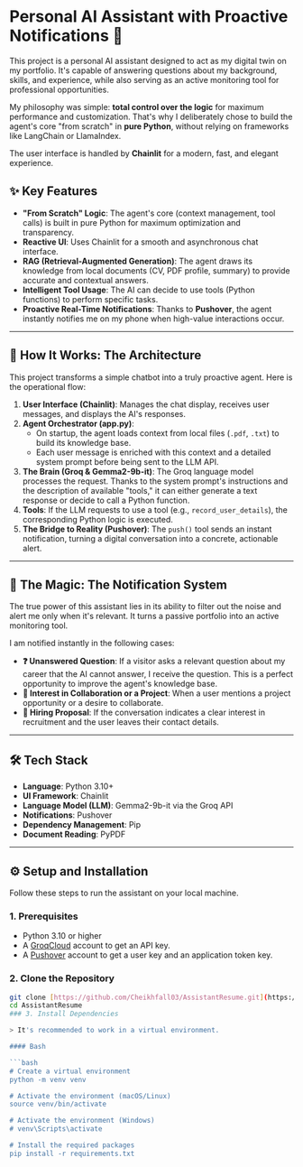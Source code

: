 
# Personal AI Assistant with Proactive Notifications 🚀

This project is a personal AI assistant designed to act as my digital twin on my portfolio. It's capable of answering questions about my background, skills, and experience, while also serving as an active monitoring tool for professional opportunities.

My philosophy was simple: **total control over the logic** for maximum performance and customization. That's why I deliberately chose to build the agent's core "from scratch" in **pure Python**, without relying on frameworks like LangChain or LlamaIndex.

The user interface is handled by **Chainlit** for a modern, fast, and elegant experience.



## ✨ Key Features

* **"From Scratch" Logic**: The agent's core (context management, tool calls) is built in pure Python for maximum optimization and transparency.
* **Reactive UI**: Uses Chainlit for a smooth and asynchronous chat interface.
* **RAG (Retrieval-Augmented Generation)**: The agent draws its knowledge from local documents (CV, PDF profile, summary) to provide accurate and contextual answers.
* **Intelligent Tool Usage**: The AI can decide to use tools (Python functions) to perform specific tasks.
* **Proactive Real-Time Notifications**: Thanks to **Pushover**, the agent instantly notifies me on my phone when high-value interactions occur.

---

## 🧠 How It Works: The Architecture

This project transforms a simple chatbot into a truly proactive agent. Here is the operational flow:

1.  **User Interface (Chainlit)**: Manages the chat display, receives user messages, and displays the AI's responses.
2.  **Agent Orchestrator (app.py)**:
    * On startup, the agent loads context from local files (`.pdf`, `.txt`) to build its knowledge base.
    * Each user message is enriched with this context and a detailed system prompt before being sent to the LLM API.
3.  **The Brain (Groq & Gemma2-9b-it)**: The Groq language model processes the request. Thanks to the system prompt's instructions and the description of available "tools," it can either generate a text response or decide to call a Python function.
4.  **Tools**: If the LLM requests to use a tool (e.g., `record_user_details`), the corresponding Python logic is executed.
5.  **The Bridge to Reality (Pushover)**: The `push()` tool sends an instant notification, turning a digital conversation into a concrete, actionable alert.



---

## 🔔 The Magic: The Notification System

The true power of this assistant lies in its ability to filter out the noise and alert me only when it's relevant. It turns a passive portfolio into an active monitoring tool.

I am notified instantly in the following cases:

* **❓ Unanswered Question**: If a visitor asks a relevant question about my career that the AI cannot answer, I receive the question. This is a perfect opportunity to improve the agent's knowledge base.
* **🤝 Interest in Collaboration or a Project**: When a user mentions a project opportunity or a desire to collaborate.
* **💼 Hiring Proposal**: If the conversation indicates a clear interest in recruitment and the user leaves their contact details.

---

## 🛠️ Tech Stack

* **Language**: Python 3.10+
* **UI Framework**: Chainlit
* **Language Model (LLM)**: Gemma2-9b-it via the Groq API
* **Notifications**: Pushover
* **Dependency Management**: Pip
* **Document Reading**: PyPDF

---

## ⚙️ Setup and Installation

Follow these steps to run the assistant on your local machine.

### 1. Prerequisites

* Python 3.10 or higher
* A [GroqCloud](https://console.groq.com/keys) account to get an API key.
* A [Pushover](https://pushover.net/) account to get a user key and an application token key.

### 2. Clone the Repository

```bash
git clone [https://github.com/Cheikhfall03/AssistantResume.git](https://github.com/Cheikhfall03/AssistantResume.git)
cd AssistantResume
### 3. Install Dependencies

> It's recommended to work in a virtual environment.

#### Bash

```bash
# Create a virtual environment
python -m venv venv

# Activate the environment (macOS/Linux)
source venv/bin/activate

# Activate the environment (Windows)
# venv\Scripts\activate

# Install the required packages
pip install -r requirements.txt

